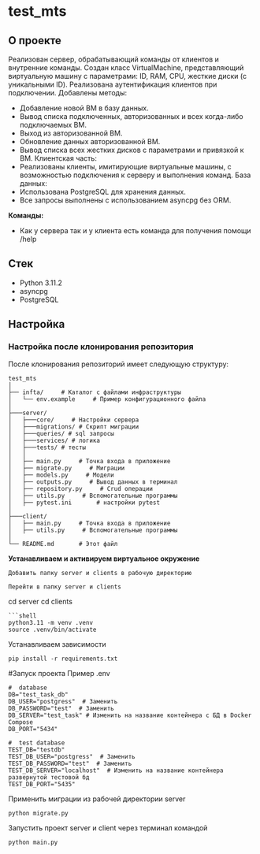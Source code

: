 # test_mts

## О проекте
Реализован сервер, обрабатывающий команды от клиентов и внутренние команды.
Создан класс VirtualMachine, представляющий виртуальную машину с параметрами: ID, RAM, CPU, жесткие диски (с уникальными ID).
Реализована аутентификация клиентов при подключении.
Добавлены методы:
- Добавление новой ВМ в базу данных.
- Вывод списка подключенных, авторизованных и всех когда-либо подключаемых ВМ.
- Выход из авторизованной ВМ.
- Обновление данных авторизованной ВМ.
- Вывод списка всех жестких дисков с параметрами и привязкой к ВМ.
Клиентская часть:
- Реализованы клиенты, имитирующие виртуальные машины, с возможностью подключения к серверу и выполнения команд.
База данных:
- Использована PostgreSQL для хранения данных.
- Все запросы выполнены с использованием asyncpg без ORM.

**Команды:**
- Как у сервера так и у клиента есть команда для получения помощи /help
 
## Стек
- Python 3.11.2
- asyncpg
- PostgreSQL

## Настройка

### Настройка после клонирования репозитория

После клонирования репозиторий имеет следующую структуру:

```
test_mts
│
├── infta/     # Каталог с файлами инфраструктуры
│   └── env.example     # Пример конфигурационного файла
│
├───server/
│   ├───core/     # Настройки сервера
│   ├───migrations/ # Скрипт миграции
│   ├───queries/ # sql запросы
│   ├───services/ # логика
│   ├───tests/ # тесты
│   │
│   ├── main.py     # Точка входа в приложение
│   ├── migrate.py     # Миграции
│   ├── models.py     # Модели
│   ├── outputs.py     # Вывод данных в терминал
│   ├── repository.py     # Crud операции
│   ├── utils.py     # Вспомогательные программы
│   ├── pytest.ini       # настройки pytest
│
├───client/
│   ├── main.py     # Точка входа в приложение
│   ├── utils.py     # Вспомогательные программы
│
└── README.md       # Этот файл
```
**Устанавливаем и активируем виртуальное окружение**
```
Добавить папку server и clients в рабочую директорию
```
```
Перейти в папку server и clients
```
cd server
cd clients
```
```shell
python3.11 -m venv .venv
source .venv/bin/activate
```

Устанавливаем зависимости
```shell
pip install -r requirements.txt
```
#Запуск проекта
Пример .env
```
#  database
DB="test_task_db"
DB_USER="postgress"  # Заменить
DB_PASSWORD="test"  # Заменить
DB_SERVER="test_task" # Изменить на название контейнера с БД в Docker Compose
DB_PORT="5434"

#  test database
TEST_DB="testdb"
TEST_DB_USER="postgress"  # Заменить
TEST_DB_PASSWORD="test"  # Заменить
TEST_DB_SERVER="localhost"  # Изменить на название контейнера развернутой тестовой бд
TEST_DB_PORT="5435"

```
Применить миграции из рабочей директории server
```
python migrate.py
```
Запустить проект server и client через терминал командой
```
python main.py
```

